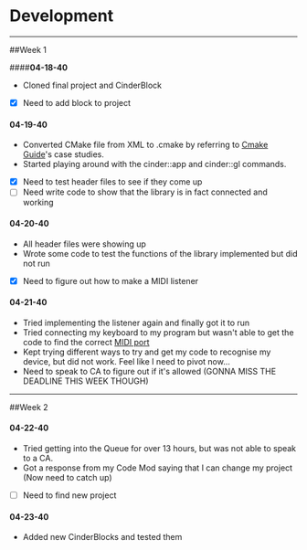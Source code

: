 # Development

---
##Week 1

####**04-18-40**
- Cloned final project and CinderBlock
- [x] Need to add block to project

#### **04-19-40**
- Converted CMake file from XML to .cmake by referring to [Cmake Guide](https://courses.grainger.illinois.edu/cs126/sp2020/notes/cmake/)'s
case studies.
- Started playing around with the cinder::app and cinder::gl commands.
- [x] Need to test header files to see if they come up
- [ ] Need write code to show that the library is in fact connected and working

#### **04-20-40**
- All header files were showing up
- Wrote some code to test the functions of the library implemented but did not run
- [x] Need to figure out how to make a MIDI listener

#### **04-21-40**
- Tried implementing the listener again and finally got it to run
- Tried connecting my keyboard to my program but wasn't able to get the code to find the correct
[MIDI port](https://support.apple.com/en-gb/HT201840)
- Kept trying different ways to try and get my code to recognise my device, but did not work. Feel like I need to pivot now...
- Need to speak to CA to figure out if it's allowed (GONNA MISS THE DEADLINE THIS WEEK THOUGH)

---
##Week 2

#### **04-22-40**
- Tried getting into the Queue for over 13 hours, but was not able to speak to a CA.
- Got a response from my Code Mod saying that I can change my project (Now need to catch up)
- [ ] Need to find new project

#### **04-23-40**
- Added new CinderBlocks and tested them